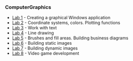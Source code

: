 ### ComputerGraphics

* [Lab 1](https://github.com/Nikiroiduk/ComputerGraphics/tree/master/lab1_CreatingGraphicalWindowsApplication) - Creating a graphical Windows application
* [Lab 2](https://github.com/Nikiroiduk/ComputerGraphics/tree/master/lab2_CoordinateSystemsColorsPlottingFunctions) - Coordinate systems, colors. Plotting functions
* [Lab 3](https://github.com/Nikiroiduk/ComputerGraphics/tree/master/lab3_WorkWithText) - Work with text
* [Lab 4](https://github.com/Nikiroiduk/ComputerGraphics/tree/master/lab4_LineDrawing) - Line drawing
* [Lab 5](https://github.com/Nikiroiduk/ComputerGraphics/tree/master/lab5_BrushesAndFill_%D0%A1harting) - Brushes and fill areas. Building business diagrams
* [Lab 6](https://github.com/Nikiroiduk/ComputerGraphics/tree/master/lab6_BuildingStaticImages) - Building static images
* [Lab 7](https://github.com/Nikiroiduk/ComputerGraphics/tree/master/lab7_BuildingDynamicImages) - Building dynamic images
* [Lab 8](https://github.com/Nikiroiduk/ComputerGraphics/tree/master/lab8_VideoGameDevelopment) - Video game development
